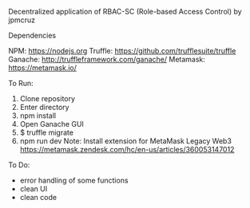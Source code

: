 Decentralized application of RBAC-SC (Role-based Access Control) by jpmcruz

Dependencies

NPM: https://nodejs.org Truffle: https://github.com/trufflesuite/truffle Ganache: http://truffleframework.com/ganache/ Metamask: https://metamask.io/

To Run:

1. Clone repository
2. Enter directory
3. npm install
4. Open Ganache GUI
5. $ truffle migrate
6. npm run dev
Note: Install extension for MetaMask Legacy Web3 https://metamask.zendesk.com/hc/en-us/articles/360053147012

To Do: 
- error handling of some functions
- clean UI
- clean code
